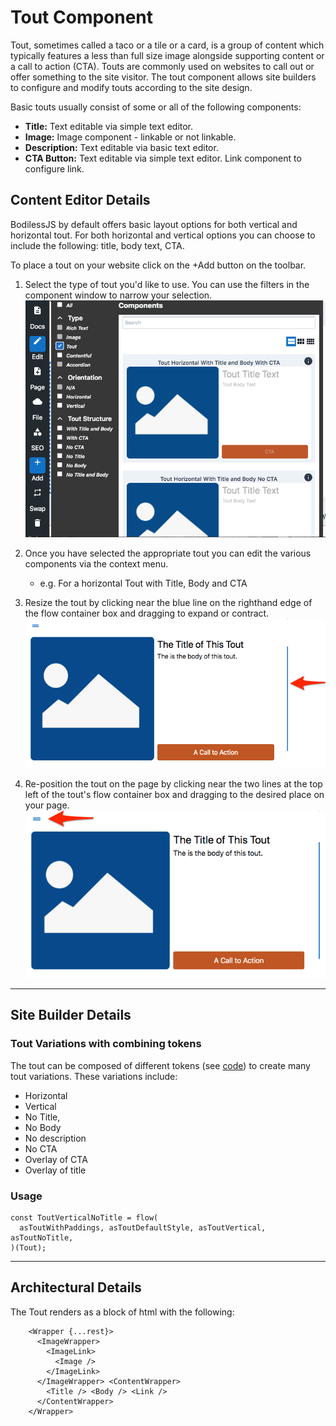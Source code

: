 # Tout Component

Tout, sometimes called a taco or a tile or a card,  is a group of content which 
typically features a less than full size image alongside supporting 
content or a call to action (CTA). Touts are commonly used on websites to 
call out or offer something to the site visitor. The tout component allows
site builders to configure and modify touts according to the site design.

Basic touts usually consist of some or all of the following components:
* **Title:** Text editable via simple text editor.
* **Image:** Image component - linkable or not linkable.
* **Description:** Text editable via basic text
editor.
* **CTA Button:** Text editable via simple text editor. Link component
to configure link.

## Content Editor Details

BodilessJS by default offers basic layout options for both vertical and
horizontal tout. For both horizontal and vertical options you can choose to
include the following: title, body text, CTA.

To place a tout on your website click on the +Add button on the toolbar.

1. Select the type of tout you'd like to use. You can use the filters in the
component window to narrow your selection.  
![](./assets/ToutFilter.jpg)

2. Once you have selected the appropriate tout you can edit the various
components via the context menu.
    * e.g. For a horizontal Tout with Title, Body and CTA

3. Resize the tout by clicking near the blue line on the righthand edge of the
flow container box and dragging to expand or contract.
![](./assets/ToutResize.jpg)

5. Re-position the tout on the page by clicking near the two lines at the top
left of the tout's flow container box and dragging to the desired place on your
page.  ![](./assets/ToutMove.jpg)


---

## Site Builder Details

### Tout Variations with combining tokens

The tout can be composed of different tokens (see
[code](../../../packages/bodiless-organisms/src/components/Touts.tokens.tsx)) to
create many tout variations. These variations include:

* Horizontal 
* Vertical 
* No Title, 
* No Body 
* No description 
* No CTA 
* Overlay of CTA 
* Overlay of title

### Usage

```
const ToutVerticalNoTitle = flow(
  asToutWithPaddings, asToutDefaultStyle, asToutVertical, asToutNoTitle,
)(Tout); 
```

---

## Architectural Details

The Tout renders as a block of html with the following:

```
    <Wrapper {...rest}>
      <ImageWrapper>
        <ImageLink>
          <Image />
        </ImageLink>
      </ImageWrapper> <ContentWrapper>
        <Title /> <Body /> <Link />
      </ContentWrapper>
    </Wrapper>
```    
